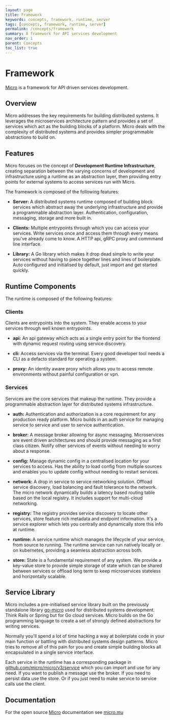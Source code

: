 ```yaml
---
layout: page
title: Framework
keywords: concepts, framework, runtime, server
tags: [concepts, framework, runtime, server]
permalink: /concepts/framework
summary: A framework for API services development
nav_order: 1
parent: Concepts
toc_list: true
---
```



# Framework

[Micro](https://micro.mu) is a framework for API driven services development.

## Overview

Micro addresses the key requirements for building distributed systems. 
It leverages the microservices architecture pattern and provides a set of services which act as the building blocks 
of a platform. Micro deals with the complexity of distributed systems and provides simpler programmable abstractions to build on.

## Features

Micro focuses on the concept of <b>Development Runtime Infrastructure</b>, creating separation between the varying 
concerns of development and infrastructure using a runtime as an abstraction layer, then providing entry points 
for external systems to access services run with Micro.

The framework is composed of the following features:

- **Server:** A distributed systems runtime composed of building block services which abstract away the underlying infrastructure 
and provide a programmable abstraction layer. Authentication, configuration, messaging, storage and more built in.

- **Clients:** Multiple entrypoints through which you can access your services. Write services once and access them through every means 
you've already come to know. A HTTP api, gRPC proxy and commmand line interface.

- **Library:** A Go library which makes it drop dead simple to write your services without having to piece together lines and lines of 
boilerplate. Auto configured and initialised by default, just import and get started quickly.


## Runtime Components

The runtime is composed of the following features:

### Clients

Clients are entrypoints into the system. They enable access to your services through well known entrypoints.

- **api:** An api gateway which acts as a single entry point for the frontend with dynamic request routing using service discovery. 

- **cli:** Access services via the terminal. Every good developer tool needs a CLI as a defacto standard for operating a system. 

- **proxy:** An identity aware proxy which allows you to access remote environments without painful configuration or vpn.

### Services

Services are the core services that makeup the runtime. They provide a programmable abstraction layer for distributed systems infrastructure.

- **auth:** Authentication and authorization is a core requirement for any production ready platform. Micro builds in an auth service 
for managing service to service and user to service authentication.

- **broker:** A message broker allowing for async messaging. Microservices are event driven architectures and should provide messaging as a first
class citizen. Notify other services of events without needing to worry about a response.

- **config:** Manage dynamic config in a centralised location for your services to access. Has the ability to load config from multiple 
sources and enables you to update config without needing to restart services.

- **network:** A drop in service to service networking solution. Offload service discovery, load balancing and fault tolerance to the network.
The micro network dynamically builds a latency based routing table based on the local registry. It includes support for multi-cloud networking.

- **registry:** The registry provides service discovery to locate other services, store feature rich metadata and endpoint information. It's a
service explorer which lets you centrally and dynamically store this info at runtime.

- **runtime:** A service runtime which manages the lifecycle of your service, from source to running. The runtime service can run natively locally 
or on kubernetes, providing a seamless abstraction across both.

- **store:** State is a fundamental requirement of any system. We provide a key-value store to provide simple storage of state which can be shared
between services or offload long term to keep microservices stateless and horizontally scalable.

## Service Library

Micro includes a pre-initialised service library built on the previously standalone library [go-micro](https://github.com/micro/go-micro) used for distributed systems development. 
Think Rails or Spring but for Go cloud services. Micro builds on the Go programming language to create a set of strongly defined abstractions for writing services.

Normally you'll spend a lot of time hacking a way at boilerplate code in your main function or battling with distributed systems 
design patterns. Micro tries to remove all of this pain for you and create simple building blocks all encapsulated in a single 
service interface.

Each service in the runtime has a corresponding package in [github.com/micro/micro/v3/service](https://github.com/micro/micro/tree/master/service) which 
you can import and use for any need. If you want to publish a message use the broker. If you need to persist data use the store. Or if you just need 
to make service to service calls use the client.

## Documentation

For the open source [Micro](https://github.com/micro/micro) documentation see [micro.mu](https://micro.mu)
